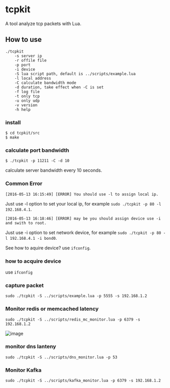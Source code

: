 # tcpkit
A tool analyze tcp packets with Lua.

## How to use

```
./tcpkit
    -s server ip
    -r offile file 
    -p port
    -i device
    -S lua script path, default is ../scripts/example.lua
    -l local address
    -C calculate bandwidth mode
    -d duration, take effect when -C is set
    -f log file
    -t only tcp
    -u only udp
    -v version
    -h help
```

### install 

```shell
$ cd tcpkit/src
$ make
```

### calculate port bandwidth

```shell
$ ./tcpkit -p 11211 -C -d 10
```

calculate server bandwidth every 10 seconds.

### Common Error

```
[2016-05-13 16:15:49] [ERROR] You should use -l to assign local ip.
```

Just use -l option to set your local ip, for example `sudo ./tcpkit -p 80 -l 192.168.4.1`.


```
[2016-05-13 16:18:46] [ERROR] may be you should assign device use -i and swith to root.
```

Just use -i option to set network device, for example `sudo ./tcpkit -p 80 -l 192.168.4.1 -i bond0`. 

See how to aquire device? use `ifconfig`.

### how to acquire device

use `ifconfig`

### capture packet

```
sudo ./tcpkit -S ../scripts/example.lua -p 5555 -s 192.168.1.2
```

### Monitor redis or memcached latency 

```
sudo ./tcpkit -S ../scripts/redis_mc_monitor.lua -p 6379 -s 192.168.1.2
```
![image](https://raw.githubusercontent.com/git-hulk/tcpkit/master/snapshot/redis_mc_monitor.png)

### monitor dns lanteny
```
sudo ./tcpkit -S ../scripts/dns_monitor.lua -p 53
```

### Monitor Kafka 

```
sudo ./tcpkit -S ../scripts/kafka_monitor.lua -p 6379 -s 192.168.1.2
```
